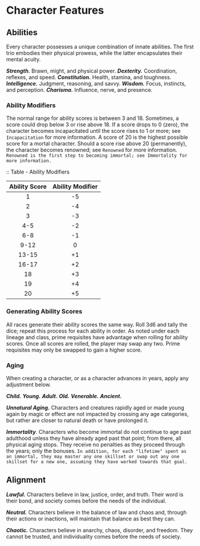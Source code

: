 # Character Features

<!--add copy here-->

## Abilities

Every character possesses a unique combination of innate abilities. The first trio embodies their physical prowess, while the latter encapsulates their mental acuity.

***Strength.*** Brawn, might, and physical power. <!--add copy here-->
***Dexterity.*** Coordination, reflexes, and speed. <!--add copy here-->
***Constitution.*** Health, stamina, and toughness. <!--add copy here-->
***Intelligence.*** Judgment, reasoning, and savvy. <!--add copy here-->
***Wisdom.*** Focus, instincts, and perception. <!--add copy here-->
***Charisma.*** Influence, nerve, and presence. <!--add copy here-->

### Ability Modifiers

The normal range for ability scores is between 3 and 18. Sometimes, a score could drop below 3 or rise above 18. If a score drops to 0 (zero), the character becomes incapacitated until the score rises to 1 or more; see `Incapacitation` for more information. A score of 20 is the highest possible score for a mortal character. Should a score rise above 20 (permanently), the character becomes renowned; see `Renowned` for more information. `Renowned is the first step to becoming immortal; see Immortality for more information.`

:: Table - Ability Modifiers

| Ability Score | Ability Modifier |
| :-----------: | :--------------: |
|       1       |        -5        |
|       2       |        -4        |
|       3       |        -3        |
|      4-5      |        -2        |
|      6-8      |        -1        |
|     9-12      |        0         |
|     13-15     |        +1        |
|     16-17     |        +2        |
|      18       |        +3        |
|      19       |        +4        |
|      20       |        +5        |

### Generating Ability Scores

All races generate their ability scores the same way. Roll 3d6 and tally the dice; repeat this process for each ability in order. As noted under each lineage and class, prime requisites have advantage when rolling for ability scores. Once all scores are rolled, the player may swap any two. Prime requisites may only be swapped to gain a higher score.

### Aging

When creating a character, or as a character advances in years, apply any adjustment below.

***Child.*** <!--add copy here-->
***Young.*** <!--add copy here-->
***Adult.*** <!--add copy here-->
***Old.*** <!--add copy here; master a skillset-->
***Venerable.*** <!--add copy here-->
***Ancient.*** <!--add copy here-->

***Unnatural Aging.*** Characters and creatures rapidly aged or made young again by magic or effect are not impacted by crossing any age categories, but rather are closer to natural death or have prolonged it.

***Immortality***. Characters who become immortal do not continue to age past adulthood unless they have already aged past that point; from there, all physical aging stops. They receive no penalties as they proceed through the years; only the bonuses. `In addition, for each "lifetime" spent as an immortal, they may master any one skillset or swap out any one skillset for a new one, assuming they have worked towards that goal.`

## Alignment

***Lawful.*** Characters believe in law, justice, order, and truth. Their word is their bond, and society comes before the needs of the individual.

***Neutral.*** Characters believe in the balance of law and chaos and, through their actions or inactions, will maintain that balance as best they can.

***Chaotic.*** Characters believe in anarchy, chaos, disorder, and freedom. They cannot be trusted, and individuality comes before the needs of society.
